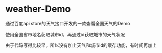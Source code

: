 # weather-Demo
通过百度api store的天气接口开发的一款查看全国天气的Demo

使用全国省市地名获取城市id，再通过id获取城市的天气状况

由于代码写得比较早，所以没有加上天气和城市id的缓存功能，有时间再加上
